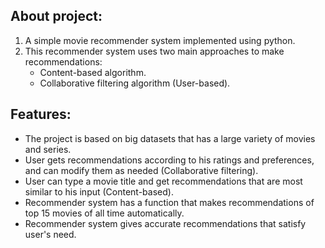 About project:
-
1. A simple movie recommender system implemented using python.
2. This recommender system uses two main approaches to make recommendations:  
   - Content-based algorithm.
   - Collaborative filtering algorithm (User-based).

Features:
-
- The project is based on big datasets that has a large variety of movies and series.
- User gets recommendations according to his ratings and preferences, and can modify them as needed (Collaborative filtering).
- User can type a movie title and get recommendations that are most similar to his input (Content-based).
- Recommender system has a function that makes recommendations of top 15 movies of all time automatically.
- Recommender system gives accurate recommendations that satisfy user's need.
